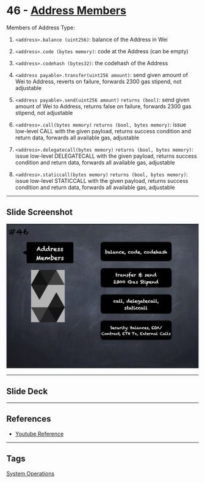 # 46 - [Address Members](Address%20Members.md)
Members of Address Type:

1. `<address>.balance (uint256)`: balance of the Address in Wei
    
2. `<address>.code (bytes memory)`: code at the Address (can be empty)
    
3. `<address>.codehash (bytes32)`: the codehash of the Address
    
4. `<address payable>.transfer(uint256 amount)`: send given amount of Wei to Address, reverts on failure, forwards 2300 gas stipend, not adjustable
    
5. `<address payable>.send(uint256 amount)` `returns (bool)`: send given amount of Wei to Address, returns false on failure, forwards 2300 gas stipend, not adjustable
    
6. `<address>.call(bytes memory)` `returns (bool, bytes memory)`: issue low-level CALL with the given payload, returns success condition and return data, forwards all available gas, adjustable
    
7. `<address>.delegatecall(bytes memory)` `returns (bool, bytes memory)`: issue low-level DELEGATECALL with the given payload, returns success condition and return data, forwards all available gas, adjustable
    
8. `<address>.staticcall(bytes memory)` `returns (bool, bytes memory)`: issue low-level STATICCALL with the given payload, returns success condition and return data, forwards all available gas, adjustable

___
## Slide Screenshot
![046.png](../../images/2.Solidity%20101/046.png)
___
## Slide Deck

___
## References
- [Youtube Reference](https://youtu.be/6VIJpze1jbU?t=790)
___
## Tags
[System Operations](../1.%20Ethereum101/System%20Operations.md)

